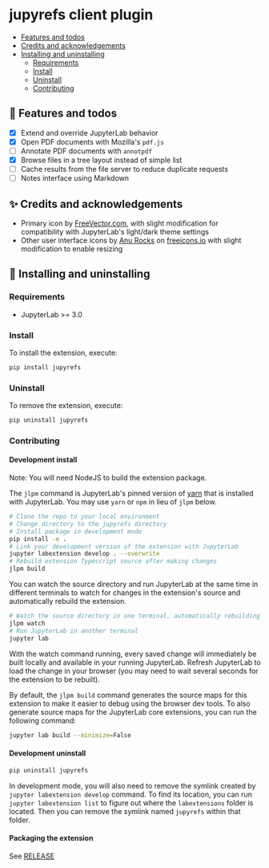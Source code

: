 # jupyrefs client plugin

- [Features and todos](#construction-features-and-todos)
- [Credits and acknowledgements](#sparkles-credits-and-acknowledgements)
- [Installing and uninstalling](#wrench-installing-and-uninstalling)
  - [Requirements](#requirements)
  - [Install](#install)
  - [Uninstall](#uninstall)
  - [Contributing](#contributing)

## :construction: Features and todos

- [x] Extend and override JupyterLab behavior
- [x] Open PDF documents with Mozilla's `pdf.js`
- [ ] Annotate PDF documents with `annotpdf`
- [x] Browse files in a tree layout instead of simple list
- [ ] Cache results from the file server to reduce duplicate requests
- [ ] Notes interface using Markdown

## :sparkles: Credits and acknowledgements

- Primary icon by [FreeVector.com](https://www.freevector.com/chemistry-symbols-vector-27726),
  with slight modification for compatibility with JupyterLab's light/dark theme settings
- Other user interface icons by [Anu Rocks](https://freeicons.io/profile/730) on
  [freeicons.io](https://freeicons.io/icon-list/regular-life-icons) with slight
  modification to enable resizing

## :wrench: Installing and uninstalling

### Requirements

- JupyterLab >= 3.0

### Install

To install the extension, execute:

```bash
pip install jupyrefs
```

### Uninstall

To remove the extension, execute:

```bash
pip uninstall jupyrefs
```

### Contributing

#### Development install

Note: You will need NodeJS to build the extension package.

The `jlpm` command is JupyterLab's pinned version of
[yarn](https://yarnpkg.com/) that is installed with JupyterLab. You may use
`yarn` or `npm` in lieu of `jlpm` below.

```bash
# Clone the repo to your local environment
# Change directory to the jupyrefs directory
# Install package in development mode
pip install -e .
# Link your development version of the extension with JupyterLab
jupyter labextension develop . --overwrite
# Rebuild extension Typescript source after making changes
jlpm build
```

You can watch the source directory and run JupyterLab at the same time in different terminals to watch for changes in the extension's source and automatically rebuild the extension.

```bash
# Watch the source directory in one terminal, automatically rebuilding when needed
jlpm watch
# Run JupyterLab in another terminal
jupyter lab
```

With the watch command running, every saved change will immediately be built locally and available in your running JupyterLab. Refresh JupyterLab to load the change in your browser (you may need to wait several seconds for the extension to be rebuilt).

By default, the `jlpm build` command generates the source maps for this extension to make it easier to debug using the browser dev tools. To also generate source maps for the JupyterLab core extensions, you can run the following command:

```bash
jupyter lab build --minimize=False
```

#### Development uninstall

```bash
pip uninstall jupyrefs
```

In development mode, you will also need to remove the symlink created by `jupyter labextension develop`
command. To find its location, you can run `jupyter labextension list` to figure out where the `labextensions`
folder is located. Then you can remove the symlink named `jupyrefs` within that folder.

#### Packaging the extension

See [RELEASE](RELEASE.md)

<!-- vim: set ft=markdown: -->
